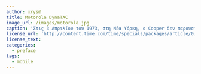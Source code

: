 ```yaml
---
author: xrys@
title: Motorola DynaTAC
image_url: /images/motorola.jpg
caption: 'Στις 3 Απριλίου του 1973, στη Νέα Υόρκη, ο Cooper δεν παρουσίασε μόνο σε κοινό και δημοσιογράφους το πρώτο κινητό τηλέφωνο της Motorola. Παράλληλα πραγματοποίησε και το πρώτο του τηλεφώνημα στον ανταγωνιστή του Joel Engel, τον διευθυντή του τμήματος ερευνών και καινοτομίας του «AT&T Bell Labs». Μπροστά στα μάτια όλων, μίλησε μαζί του, ενώ τον πληροφόρησε και για το κλίμα που επικρατούσε στην αίθουσα.'
license_url: 'http://content.time.com/time/specials/packages/article/0,28804,2023689_2023708_2023656,00.html'
license_text: 
categories:
  - preface
tags:
  - mobile
---
```

